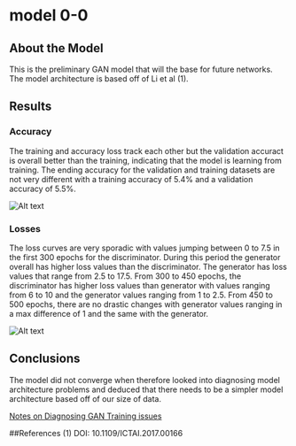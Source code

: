 # model 0-0

## About the Model
This is the preliminary GAN model that will the base for future networks. The model architecture is based off of Li et al (1). 


## Results

### Accuracy
The training and accuracy loss track each other but the validation accuract is overall better than the training, indicating 
that the model is learning from training. The ending accuracy for the validation and training datasets are not very different 
with a training accuracy of 5.4% and a validation accuracy of 5.5%.

  
![Alt text](out/metrics_accuracy_model0-0.png)

### Losses
The loss curves are very sporadic with values jumping between 0 to 7.5 in the first 300 epochs for the discriminator. 
During this period the generator overall has higher loss values than the discriminator. The generator has loss values 
that range from 2.5 to 17.5. From 300 to 450 epochs, the discriminator has higher loss values than generator with values 
ranging from 6 to 10 and the generator values ranging from 1 to 2.5. From 450 to 500 epochs, there are no drastic changes with 
generator values ranging in a max difference of 1 and the same with the generator. 

![Alt text](out/metrics_loss_model0-0.png)

## Conclusions
The model did not converge when therefore looked into diagnosing model architecture problems and deduced that there needs
to be a simpler model architecture based off of our size of data. 

[Notes on Diagnosing GAN Training issues](https://coconut-honeycup-be9.notion.site/Fixing-GAN-Training-4b02b3f5e15847e2bb9a9d302e0e89af)

##References
(1) DOI: 10.1109/ICTAI.2017.00166